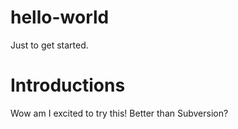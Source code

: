 # hello-world
Just to get started.

# Introductions
Wow am I excited to try this! Better than Subversion?

